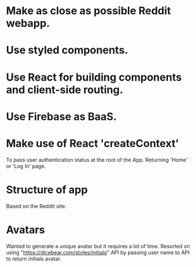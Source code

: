 # Make as close as possible Reddit webapp.

# Use styled components.

# Use React for building components and client-side routing.

# Use Firebase as BaaS.

# Make use of React 'createContext' 
To pass user authentication status at the root of the App. Returning 'Home' or 'Log In' page.

# Structure of app
Based on the Reddit site.

# Avatars
Wanted to generate a unique avatar but it requires a lot of time.
Resorted on using "https://dicebear.com/styles/initials" API by passing user name to API to return initials avatar.

